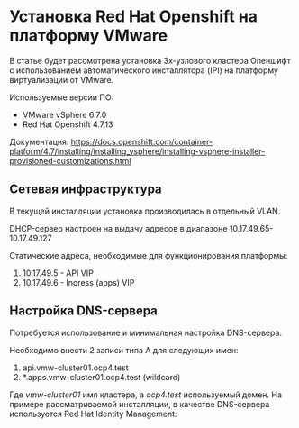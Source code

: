 # Установка Red Hat Openshift на платформу VMware

В статье будет рассмотрена установка 3х-узлового кластера Опеншифт с использованием автоматического инсталлятора (IPI) на платформу виртуализации от VMware.

Используемые версии ПО:
* VMware vSphere 6.7.0
* Red Hat Openshift 4.7.13

Документация:
https://docs.openshift.com/container-platform/4.7/installing/installing_vsphere/installing-vsphere-installer-provisioned-customizations.html

## Сетевая инфраструктура

В текущей инсталляции установка производилась в отдельный VLAN. 

DHCP-сервер настроен на выдачу адресов в диапазоне 10.17.49.65-10.17.49.127

Статические адреса, необходимые для функционирования платформы:

1. 10.17.49.5 - API VIP
2. 10.17.49.6 - Ingress (apps) VIP

## Настройка DNS-сервера

Потребуется использование и минимальная настройка DNS-сервера.

Необходимо внести 2 записи типа A для следующих имен:

1. api.vmw-cluster01.ocp4.test
2. *.apps.vmw-cluster01.ocp4.test (wildcard)

Где _vmw-cluster01_ имя кластера, а _ocp4.test_ используемый домен.
На примере рассматриваемой инсталляции, в качестве DNS-сервера используется Red Hat Identity Management:

